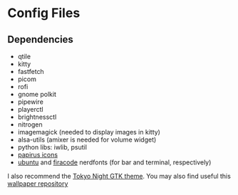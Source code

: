 # Config Files

## Dependencies

- qtile
- kitty
- fastfetch
- picom
- rofi
- gnome polkit
- pipewire
- playerctl
- brightnessctl
- nitrogen
- imagemagick (needed to display images in kitty)
- alsa-utils (amixer is needed for volume widget)
- python libs: iwlib, psutil
- [papirus icons](https://www.pling.com/p/1166289)
- [ubuntu](https://github.com/ryanoasis/nerd-fonts/releases/download/v3.2.1/Ubuntu.zip) and [firacode](https://github.com/ryanoasis/nerd-fonts/releases/download/v3.2.1/FiraCode.zip) nerdfonts (for bar and terminal, respectively)

I also recommend the [Tokyo Night GTK theme](https://www.gnome-look.org/p/1681315). You may also find useful this [wallpaper repository](https://github.com/tokyo-night/wallpapers)
